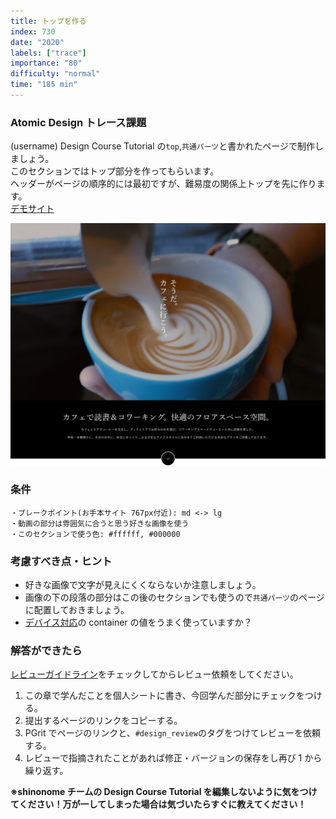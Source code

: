 ```yaml
---
title: トップを作る
index: 730
date: "2020"
labels: ["trace"]
importance: "80"
difficulty: "normal"
time: "185 min"
---
```


### Atomic Design トレース課題

(username) Design Course Tutorial の`top`,`共通パーツ`と書かれたページで制作しましょう。  
このセクションではトップ部分を作ってもらいます。  
ヘッダーがページの順序的には最初ですが、難易度の関係上トップを先に作ります。  
[デモサイト](https://demo.tcd-theme.com/tcd063/)

![トップ](./img/top.png)

### 条件

```
・ブレークポイント(お手本サイト 767px付近): md <-> lg
・動画の部分は雰囲気に合うと思う好きな画像を使う
・このセクションで使う色: #ffffff, #000000
```

### 考慮すべき点・ヒント

- 好きな画像で文字が見えにくくならないか注意しましょう。
- 画像の下の段落の部分はこの後のセクションでも使うので`共通パーツ`のページに配置しておきましょう。
- [デバイス対応](/web/device)の container の値をうまく使っていますか？

### 解答ができたら

[レビューガイドライン](https://www.notion.so/shinonome-inc/29370338f6e14d3fb38e7e1dccd3a826)をチェックしてからレビュー依頼をしてください。

1. この章で学んだことを個人シートに書き、今回学んだ部分にチェックをつける。
2. 提出するページのリンクをコピーする。
3. PGrit でページのリンクと、`#design_review`のタグをつけてレビューを依頼する。
4. レビューで指摘されたことがあれば修正・バージョンの保存をし再び 1 から繰り返す。

**※shinonome チームの Design Course Tutorial を編集しないように気をつけてください！万が一してしまった場合は気づいたらすぐに教えてください！**
